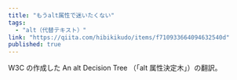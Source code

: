 ```yaml
---
title: "もうalt属性で迷いたくない"
tags:
  - "alt（代替テキスト）"
link: "https://qiita.com/hibikikudo/items/f710933664094632540d"
published: true
---
```


W3C の作成した An alt Decision Tree （「alt 属性決定木」）の翻訳。
